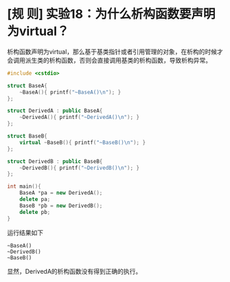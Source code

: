 # [规 则] 实验18：为什么析构函数要声明为virtual？

析构函数声明为virtual，那么基于基类指针或者引用管理的对象，在析构的时候才会调用派生类的析构函数，否则会直接调用基类的析构函数，导致析构异常。

```cpp
#include <cstdio>

struct BaseA{
    ~BaseA(){ printf("~BaseA()\n"); }
};

struct DerivedA : public BaseA{
    ~DerivedA(){ printf("~DerivedA()\n"); }
};

struct BaseB{
    virtual ~BaseB(){ printf("~BaseB()\n"); }
};

struct DerivedB : public BaseB{
    ~DerivedB(){ printf("~DerivedB()\n"); }
};

int main(){
    BaseA *pa = new DerivedA();
    delete pa;
    BaseB *pb = new DerivedB();
    delete pb;
}
```

运行结果如下

```
~BaseA()
~DerivedB()
~BaseB()
```

显然，DerivedA的析构函数没有得到正确的执行。